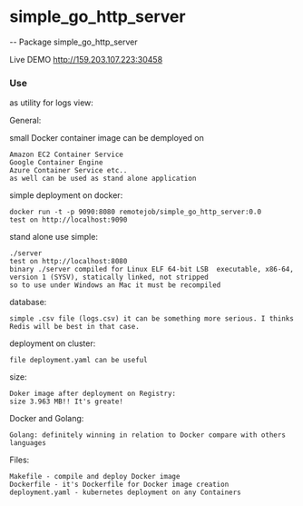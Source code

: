 # simple_go_http_server
--
Package simple_go_http_server

Live DEMO http://159.203.107.223:30458


### Use

as utility for logs view:

General:

small Docker container image can be demployed on

    Amazon EC2 Container Service
    Google Container Engine
    Azure Container Service etc..
    as well can be used as stand alone application

simple deployment on docker:

    docker run -t -p 9090:8080 remotejob/simple_go_http_server:0.0
    test on http://localhost:9090

stand alone use simple:

    ./server
    test on http://localhost:8080
    binary ./server compiled for Linux ELF 64-bit LSB  executable, x86-64, version 1 (SYSV), statically linked, not stripped
    so to use under Windows an Mac it must be recompiled

database:

    simple .csv file (logs.csv) it can be something more serious. I thinks Redis will be best in that case.

deployment on cluster:

    file deployment.yaml can be useful

size:

    Doker image after deployment on Registry:
    size 3.963 MB!! It's greate!

Docker and Golang:

    Golang: definitely winning in relation to Docker compare with others languages

Files:

    Makefile - compile and deploy Docker image
    Dockerfile - it's Dockerfile for Docker image creation
    deployment.yaml - kubernetes deployment on any Containers
